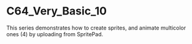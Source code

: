 # C64_Very_Basic_10
This series demonstrates how to create sprites, and animate multicolor ones (4) by uploading from SpritePad.
